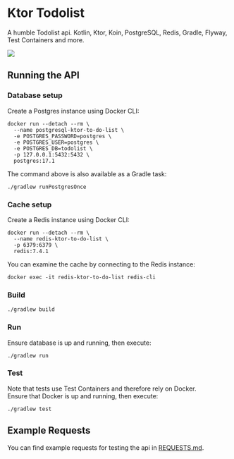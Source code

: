 # Ktor Todolist
A humble Todolist api. Kotlin, Ktor, Koin, PostgreSQL, Redis, Gradle, Flyway, Test Containers and more.

<img src="https://skillicons.dev/icons?i=kotlin,ktor,postgres,gradle,redis" />

## Running the API

### Database setup
Create a Postgres instance using Docker CLI:
```shell
docker run --detach --rm \
  --name postgresql-ktor-to-do-list \
  -e POSTGRES_PASSWORD=postgres \
  -e POSTGRES_USER=postgres \
  -e POSTGRES_DB=todolist \
  -p 127.0.0.1:5432:5432 \
  postgres:17.1
```
The command above is also available as a Gradle task:
```shell
./gradlew runPostgresOnce
```

### Cache setup
Create a Redis instance using Docker CLI:
```shell
docker run --detach --rm \
  --name redis-ktor-to-do-list \
  -p 6379:6379 \
  redis:7.4.1
```

You can examine the cache by connecting to the Redis instance:
```shell
docker exec -it redis-ktor-to-do-list redis-cli
```

### Build
```shell
./gradlew build
```

### Run
Ensure database is up and running, then execute:
```shell
./gradlew run
```

### Test
Note that tests use Test Containers and therefore rely on Docker.  
Ensure that Docker is up and running, then execute:
```shell
./gradlew test
```

## Example Requests
You can find example requests for testing the api in [REQUESTS.md](REQUESTS.md).
